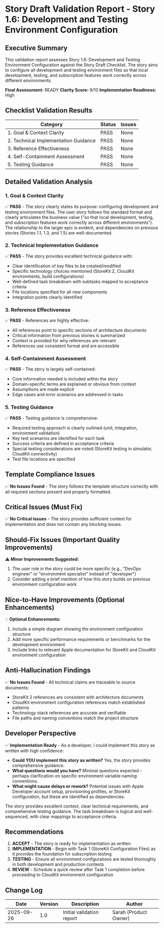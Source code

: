 # Story Draft Validation Report - Story 1.6: Development and Testing Environment Configuration

## Executive Summary

This validation report assesses Story 1.6: Development and Testing Environment Configuration against the Story Draft Checklist. The story aims to configure all development and testing environment files so that local development, testing, and subscription features work correctly across different environments.

**Final Assessment:** READY
**Clarity Score:** 9/10
**Implementation Readiness:** High

## Checklist Validation Results

| Category                             | Status | Issues |
| ------------------------------------ | ------ | ------ |
| 1. Goal & Context Clarity            | PASS   | None |
| 2. Technical Implementation Guidance | PASS   | None |
| 3. Reference Effectiveness           | PASS   | None |
| 4. Self-Containment Assessment       | PASS   | None |
| 5. Testing Guidance                  | PASS   | None |

## Detailed Validation Analysis

### 1. Goal & Context Clarity

✅ **PASS** - The story clearly states its purpose: configuring development and testing environment files. The user story follows the standard format and clearly articulates the business value ("so that local development, testing, and subscription features work correctly across different environments"). The relationship to the larger epic is evident, and dependencies on previous stories (Stories 1.1, 1.3, and 1.5) are well-documented.

### 2. Technical Implementation Guidance

✅ **PASS** - The story provides excellent technical guidance with:
- Clear identification of key files to be created/modified
- Specific technology choices mentioned (StoreKit 2, CloudKit environments, build configurations)
- Well-defined task breakdown with subtasks mapped to acceptance criteria
- File locations specified for all new components
- Integration points clearly identified

### 3. Reference Effectiveness

✅ **PASS** - References are highly effective:
- All references point to specific sections of architecture documents
- Critical information from previous stories is summarized
- Context is provided for why references are relevant
- References use consistent format and are accessible

### 4. Self-Containment Assessment

✅ **PASS** - The story is largely self-contained:
- Core information needed is included within the story
- Domain-specific terms are explained or obvious from context
- Assumptions are made explicit
- Edge cases and error scenarios are addressed in tasks

### 5. Testing Guidance

✅ **PASS** - Testing guidance is comprehensive:
- Required testing approach is clearly outlined (unit, integration, environment validation)
- Key test scenarios are identified for each task
- Success criteria are defined in acceptance criteria
- Special testing considerations are noted (StoreKit testing in simulator, CloudKit connectivity)
- Test file locations are specified

## Template Compliance Issues

✅ **No Issues Found** - The story follows the template structure correctly with all required sections present and properly formatted.

## Critical Issues (Must Fix)

✅ **No Critical Issues** - The story provides sufficient context for implementation and does not contain any blocking issues.

## Should-Fix Issues (Important Quality Improvements)

⚠️ **Minor Improvements Suggested:**
1. The user role in the story could be more specific (e.g., "DevOps engineer" or "environment specialist" instead of "developer")
2. Consider adding a brief mention of how this story builds on previous environment configuration work

## Nice-to-Have Improvements (Optional Enhancements)

💡 **Optional Enhancements:**
1. Include a simple diagram showing the environment configuration structure
2. Add more specific performance requirements or benchmarks for the development environment
3. Include links to relevant Apple documentation for StoreKit and CloudKit environment configuration

## Anti-Hallucination Findings

✅ **No Issues Found** - All technical claims are traceable to source documents:
- StoreKit 2 references are consistent with architecture documents
- CloudKit environment configuration references match established patterns
- Technology stack references are accurate and verifiable
- File paths and naming conventions match the project structure

## Developer Perspective

✅ **Implementation Ready** - As a developer, I could implement this story as written with high confidence:

- **Could YOU implement this story as written?** Yes, the story provides comprehensive guidance.
- **What questions would you have?** Minimal questions expected - perhaps clarification on specific environment variable naming conventions.
- **What might cause delays or rework?** Potential issues with Apple Developer account setup, provisioning profiles, or StoreKit configuration, but these are identified as dependencies.

The story provides excellent context, clear technical requirements, and comprehensive testing guidance. The task breakdown is logical and well-sequenced, with clear mappings to acceptance criteria.

## Recommendations

1. **ACCEPT** - The story is ready for implementation as written
2. **IMPLEMENTATION** - Begin with Task 1 (StoreKit Configuration Files) as it provides the foundation for subscription testing
3. **TESTING** - Ensure all environment configurations are tested thoroughly in both development and production contexts
4. **REVIEW** - Schedule a quick review after Task 1 completion before proceeding to CloudKit environment configuration

## Change Log

| Date | Version | Description | Author |
|------|---------|-------------|--------|
| 2025-09-26 | 1.0 | Initial validation report | Sarah (Product Owner) |
